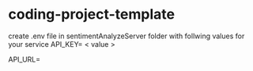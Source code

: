 # coding-project-template

create .env file in sentimentAnalyzeServer folder with follwing values for your service 
API_KEY= <  value >


API_URL= <value>
